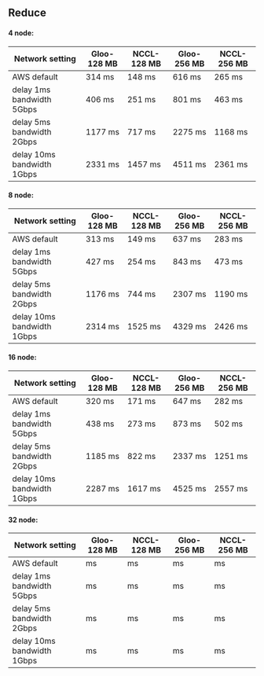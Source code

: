 ## Reduce

#### 4 node:
| Network setting             | Gloo-128 MB | NCCL-128 MB | Gloo-256 MB | NCCL-256 MB |
|-----------------------------|-------------|-------------|-------------|-------------|
| AWS default                 | 314 ms      | 148 ms      | 616 ms      | 265 ms      |
| delay 1ms  bandwidth 5Gbps  | 406 ms      | 251 ms      | 801 ms      | 463 ms      |
| delay 5ms  bandwidth 2Gbps  | 1177 ms     | 717 ms      | 2275 ms     | 1168 ms     |
| delay 10ms  bandwidth 1Gbps | 2331 ms     | 1457 ms     | 4511 ms     | 2361 ms     |

#### 8 node:
| Network setting             | Gloo-128 MB | NCCL-128 MB | Gloo-256 MB | NCCL-256 MB |
|-----------------------------|-------------|-------------|-------------|-------------|
| AWS default                 | 313 ms      | 149 ms      | 637 ms      | 283 ms      |
| delay 1ms  bandwidth 5Gbps  | 427 ms      | 254 ms      | 843 ms      | 473 ms      |
| delay 5ms  bandwidth 2Gbps  | 1176 ms     | 744 ms      | 2307 ms     | 1190 ms     |
| delay 10ms  bandwidth 1Gbps | 2314 ms     | 1525 ms     | 4329 ms     | 2426 ms     |

#### 16 node:
| Network setting             | Gloo-128 MB | NCCL-128 MB | Gloo-256 MB | NCCL-256 MB |
|-----------------------------|-------------|-------------|-------------|-------------|
| AWS default                 | 320 ms      | 171 ms      | 647 ms      | 282 ms      |
| delay 1ms  bandwidth 5Gbps  | 438 ms      | 273 ms      | 873 ms      | 502 ms      |
| delay 5ms  bandwidth 2Gbps  | 1185 ms     | 822 ms      | 2337 ms     | 1251 ms     |
| delay 10ms  bandwidth 1Gbps | 2287 ms     | 1617 ms     | 4525 ms     | 2557 ms     |


#### 32 node:
| Network setting             | Gloo-128 MB | NCCL-128 MB | Gloo-256 MB | NCCL-256 MB |
|-----------------------------|-------------|-------------|-----|-----|
| AWS default                 | ms          | ms          |  ms |  ms |
| delay 1ms  bandwidth 5Gbps  | ms          | ms          |  ms |  ms |
| delay 5ms  bandwidth 2Gbps  | ms          | ms          |  ms |  ms |
| delay 10ms  bandwidth 1Gbps | ms          | ms          |  ms |  ms |